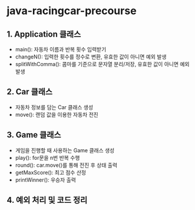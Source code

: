 # java-racingcar-precourse

## 1. Application 클래스
- main(): 자동차 이름과 반복 횟수 입력받기
- changeN(): 입력한 횟수를 정수로 변환, 유효한 값이 아니면 예외 발생
- splitWithComma(): 콤마를 기준으로 문자열 분리/저장, 유효한 값이 아니면 예외 발생

## 2. Car 클래스
- 자동차 정보를 담는 Car 클래스 생성
- move(): 랜덤 값을 이용한 자동차 전진

## 3. Game 클래스
- 게임을 진행할 때 사용하는 Game 클래스 생성
- play(): for문을 n번 반복 수행
- round(): car.move()를 통해 전진 후 상태 출력 
- getMaxScore(): 최고 점수 산정
- printWinner(): 우승자 출력

## 4. 예외 처리 및 코드 정리